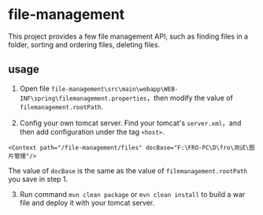 # file-management
This project provides a few file management API, such as finding files in a folder, sorting and ordering files, deleting files. 

## usage
1. Open file ```file-management\src\main\webapp\WEB-INF\spring\filemanagement.properties```，then modify the value of ```filemanagement.rootPath```.

2. Config your own tomcat server. Find your tomcat's ```server.xml```，and then add configuration under the tag ```<host>```.
```
<Context path="/file-management/files" docBase="F:\FRO-PC\D\fro\测试\图片管理"/>
```
  The value of ```docBase``` is the same as the value of ```filemanagement.rootPath``` you save in step 1.
  
3. Run command ```mvn clean package``` or ```mvn clean install``` to build a war file and deploy it with your tomcat server.
